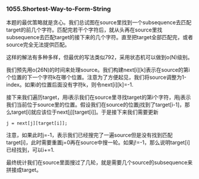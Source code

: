 ### 1055.Shortest-Way-to-Form-String

本题的最优策略就是贪心。我们总试图在source里找到一个subsequence去匹配target的前几个字符。匹配完若干个字符后，就从头再在source里找subsequence去匹配target的接下来的几个字符。直至把target全部匹配完，或者source完全无法提供匹配。

这样的解法有多种多样，但最优的写法类似792，采用状态机可以做到o(N)级别。

我们预先用o(26N)的时间来处理source。我们构建next[i][k]表示在source的第i个位置的下一个字符k在哪个位置。注意为了方便起见，我们将source调整为1-index。如果i的位置后面没有字符k，则令next[i][k]=-1.

接下来我们遍历target，用i表示我们在source里寻找target的第i个字符，用j表示我们当前位于source里的位置。假设我们在source的位置j找到了target[i-1]，那么target[i]就应该位于next[j][target[i]]。于是接下来我们需要更新
```
j = next[j][target[i]];
```
注意，如果此时j=-1，表示我们已经搜完了一遍source但是没有找到匹配target[i]，此时需要重置j=0再在source中搜一轮。如果j!=-1，那么说明target[i]已经找到，可以i+=1.

最终统计我们在source里面搜过了几轮，就是需要几个source的subsequence来拼接成target。
